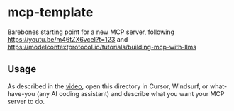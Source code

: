 # mcp-template

Barebones starting point for a new MCP server, following
https://youtu.be/m46tZX6vceI?t=123 and
https://modelcontextprotocol.io/tutorials/building-mcp-with-llms

## Usage

As described in the [video](https://youtu.be/m46tZX6vceI?t=196), open
this directory in Cursor, Windsurf, or what-have-you (any AI coding
assistant) and describe what you want your MCP server to do.
